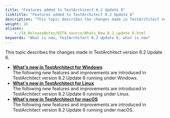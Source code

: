 ```yaml
--- 
title: "Features added to TestArchitect 8.2 Update 6"
linktitle: "Features added to TestArchitect 8.2 Update 6"
description: "This topic describes the changes made in TestArchitect version 8.2 Update 6."
weight: 16
aliases: 
    - /TA_ReleaseNotes/DITA_source/Whats_New_8.2_update_6.html
keywords: "What is new, TestArchitect 8.2 Update 6, what is new"
---
```


This topic describes the changes made in TestArchitect version 8.2 Update 6.

-   **[What's new in TestArchitect for Windows](/user-guide/version-history/features-added-to-testarchitect-8-2-update-6/windows)**  
The following new features and improvements are introduced in TestArchitect version 8.2 Update 6 running under Windows.
-   **[What's new in TestArchitect for Linux](/user-guide/version-history/features-added-to-testarchitect-8-2-update-6/linux)**  
The following new features and improvements are introduced in TestArchitect version 8.2 Update 6 running under Linux.
-   **[What's new in TestArchitect for macOS](/user-guide/version-history/features-added-to-testarchitect-8-2-update-6/macos)**  
The following new features and improvements are introduced in TestArchitect version 8.2 Update 6 running under macOS.




